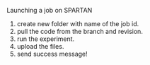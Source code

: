 Launching a job on SPARTAN 

1. create new folder with name of the job id.
2. pull the code from the branch and revision.
3. run the experiment. 
4. upload the files.
5. send success message!  